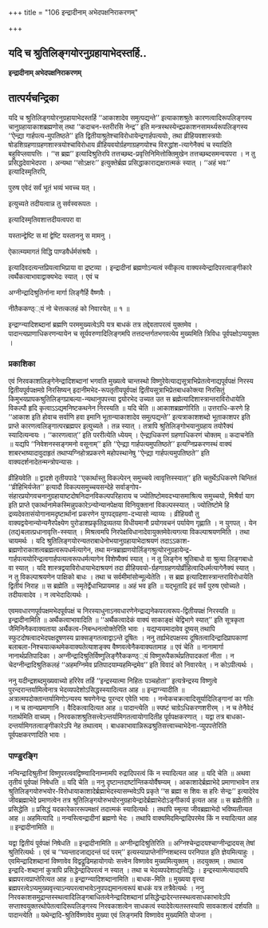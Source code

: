 +++
title = "106 इन्द्रादीनाम् अभेदपक्षनिराकरणम्"

+++


## यदि च श्रुतिलिङ्गयोरनुग्रहायाभेदस्तर्हि..

**इन्द्रादीनाम् अभेदपक्षनिराकरणम्**

## **तात्पर्यचन्द्रिका**

यदि च श्रुतिलिङ्गयोरनुग्रहायाभेदस्तर्हि ‘‘आकाशादेव समुत्पद्यन्ते’’ इत्याकाशश्रुतेः कारणत्वादिरूपलिङ्गस्य चानुग्रहायाकाशब्रह्मणोस् तथा ‘‘कदाचन-स्तरीरसि नेन्द्र’’ इति मन्त्रस्थस्येन्द्रप्रकाशनसामर्थ्यरूपलिङ्गस्य ‘‘ऐन्द्य्रा गार्हपत्य-मुपतिष्ठते’’ इति द्वितीयाश्रुतेश्चाविरोधायेन्द्रगार्हपत्ययोः, तथा व्रीहियवशास्त्रयोः षोडशिग्रहणाग्रहणशास्त्रयोश्चाविरोधाय व्रीहियवयोर्ग्रहणाग्रहणयोश्च विरुद्धांश-त्यागेनैक्यं च स्यादिति बहुविप्लवापत्तिः । ‘‘स ब्रह्म’’ इत्यादिश्रुतिरपि तत्तच्छब्द-प्रवृत्तिनिमित्तोक्तिमुखेन तत्तच्छब्दसमन्वयपरा । न तु प्रसिद्धदेवाभेदपरा । अन्यथा ‘‘सोऽक्षरः’’ इत्युक्तेर्ब्रह्म प्रसिद्धाकाराद्यक्षरात्मकं स्यात् । ‘‘अहं भवः’’ इत्यादिस्मृतिरपि,

पुरुष एवेदं सर्वं भूतं भव्यं भवच्च यत् ।

इत्युच्यते तदीयत्वान्न तु सर्वस्वरूपतः ।

इत्यादिस्मृतिवशात्तदीयत्वपरा वा

यस्तान्द्वेष्टि स मां द्वेष्टि यस्ताननु स मामनु ।

ऐकात्म्यमागतं विद्धि पाण्डवैर्धर्मसंश्रयैः ।

इत्यादिवदत्यन्तप्रियत्वाभिप्राया वा द्रष्टव्या । इन्द्रादीनां ब्रह्मणोऽन्यत्वं स्वीकृत्य वाक्यस्येन्द्रादिपरत्वाङ्गीकारे त्वर्थैकत्वाभावाद्वाक्यभेदः स्यात् । एवं च

अग्नीन्द्रादिश्रुतिर्नाना मार्गा लिङ्गैर्हि वैष्णवैः ।

नीतैककण्ठ््यं नो चेत्तत्कलहं को निवारयेत् ॥ १ ॥

इन्द्राग्न्यादिशब्दानां ब्रह्मणि परममुख्यत्वेऽपि यत्र बाधकं तत्र तद्देवतापरत्वं युक्तमेव । पादान्त्यप्राणाधिकरणन्यायेन च सूर्यवरुणादिलिङ्गमपि तत्तदन्तर्गतभगवत्येव मुख्यमिति त्रिविधः पूर्वपक्षोऽप्ययुक्तः ।

### **प्रकाशिका**

एवं निरवकाशलिङ्गेनेन्द्रादिशब्दानां भगवति मुख्यत्वे चान्तस्थो विष्णुरेवेत्याद्यसूत्राभिप्रेतत्वेनाद्यपूर्वपक्षं निरस्य द्वितीयपूर्वपक्षमग्रे निरसिष्यन् इदानीमभेद-रूपतृतीयपूर्वपक्षं द्वितीयसूत्राभिप्रेतबाधकोक्त्या निरसितुं किमुभयप्रापकश्रुतिलिङ्गप्राबल्या-न्यथानुपपत्त्या द्वयोरभेद उच्यत उत स ब्रह्मेत्यादिशास्त्रान्तराविरोधायेति विकल्पौ हृदि कृत्वाऽऽद्यमनिष्टकथनेन निरस्यति ॥ यदि चेति ॥ आकाशब्रह्मणोरिति ॥ उत्तराधि-करणे हि ‘‘आकाश इति होवाच सर्वाणि हवा इमानि भूतान्याकाशादेव समुत्पद्यन्ते’’ इत्यत्राकाशशब्दो भूताकाशपर इति प्राप्ते कारणत्वलिङ्गात्परब्रह्मपर इत्युच्यते । तन्न स्यात् । तत्रापि श्रुतिलिङ्गोभयानुग्रहाय तयोरैक्यं स्यादित्यन्वयः । ‘‘कारणत्वात्’’ इति पररीत्येति ध्येयम् । ऐन्द्य्रधिकरणं ग्रहणाधिकरणं चोक्तम् ॥ कदाचनेति ॥ यद्यपि ‘‘निवेशनस्सङ्गमनो वसूनाम्’’ इति ‘‘ऐन्द्य्रा गार्हपत्यमुपतिष्ठते’’ इत्यग्निप्रकरणस्थं वाक्यं शाबरभाष्यादावुदाहृतं तथाप्यग्निहोत्रप्रकरणे महोपस्थानेषु ‘‘ऐन्द्य्रा गार्हपत्यमुपतिष्ठते’’ इति वाक्यदर्शनादेतन्मन्त्रोपन्यासः ।

व्रीहियवेति ॥ द्वादशे तृतीयपादे ‘‘एकार्थास्तु विकल्पेरन् समुच्चये त्वावृत्तिस्स्यात्’’ इति चतुर्थेऽधिकरणे चिन्तितं ‘‘व्रीहिभिर्यजेत’’ इत्यादौ विकल्पसमुच्चयसन्देहे सर्वाङ्गोप-संहारप्रयोगवचनानुग्रहायाष्टदोषनिदानविकल्पपरिहाराय च ज्योतिष्टोमवदभ्यासमाश्रित्य समुच्चयो, मिश्रैर्वा याग इति प्राप्ते एकार्थानामेकस्मिन्नुपकारेऽन्योन्यानपेक्षया विनियुक्तानां विकल्पस्स्यात् । ज्योतिष्टोमे हि द्रव्यदेवतासंयोगानामदृष्टार्थानां प्रकरणेन युगपद्ग्रहणा-दभ्यासो न्याय्यः । व्रीहियवौ तु वाक्यद्वयेनान्योन्यनैरपेक्ष्येण पुरोडाशप्रकृतिद्रव्यतया विधीयमानौ प्रयोगवचनं पर्यायेण गृह्णाति । न युगपत् । येन (तद्)बलात्प्रधानावृत्ति-स्स्यात् । मिश्रत्वमपि निरपेक्षविधानादेवायुक्तमेवेत्यगत्या विकल्पाश्रयणमिति । तथा चायमर्थः । यदि श्रुतिलिङ्गयोरन्यतराबाधेनोभयानुग्रहायाभेदाश्रयणं तदाऽऽकाश-ब्रह्मणोराकाशत्वब्रह्मत्वरूपधर्मत्यागेन, तथा मन्त्रब्राह्मणयोर्लिङ्गश्रुत्योरनुग्रहायेन्द्र-गार्हपत्ययोरिन्द्रत्वगार्हपत्यत्वरूपधर्मत्यागेन विशेष्यैक्यं स्यात् । न तु लिङ्गेन श्रुतिबाधो वा श्रुत्या लिङ्गबाधो वा स्यात् । यदि शास्त्रद्वयाविरोधायाभेदाश्रयणं तदा व्रीहियवयो-र्ग्रहणाग्रहणयोर्व्रीहित्वादिधर्मत्यागेनैक्यं स्यात् । न तु विकल्पाश्रयणेन पाक्षिको बाधः । तथा च सर्वमीमांसोन्मूल्येतेति । स ब्रह्म इत्यादिशास्त्रान्तराविरोधायेति द्वितीयं निराह ॥ स ब्रह्मेति ॥ स्मृतेर्द्वेधाभिप्रायमाह ॥ अहं भव इति ॥ यद्भूतादि इदं सर्वं पुरुष एवोच्यते । तदीयत्वादेव । न त्वभेदादित्यर्थः ।

एवमवधारणपूर्वपक्षमभेदपूर्वपक्षं च निरस्याधुनाऽनवधारणेनेन्द्राद्यनेकपरत्वरूप-द्वितीयपक्षं निरस्यति ॥ इन्द्रादीनामिति ॥ अर्थैकत्वाभावादिति ॥ ‘‘अर्थैकत्वादेकं वाक्यं साकाङ्क्षं चेद्विभागे स्यात्’’ इति सूत्रकृता जैमिनिनैकवाक्यताया अर्थैकत्व-निबन्धनत्वोक्तेरिति भावः । यद्यप्ययमादावेव दूष्यस् तथापि स्फुटदोषत्वादभेदपक्षदूषणस्य प्राक्सङ्गतत्वाद्वाऽन्ते दूषितः । ननु तर्ह्यभेदपक्षस्य दूषितत्वादिन्द्रादिप्रापकाणां बलाबला-निश्चयात्कथमेकवाक्यतेत्याशङ्क्य वैष्णवत्वेनैकवाक्यतामाह ॥ एवं चेति ॥ नानामार्गा नानार्थप्रतिपादिका । अग्नीन्द्रादिश्रुतिर्विष्णुलिङ्गैरैककण्ठ््यं विष्णुरूपैकार्थप्रतिपादकतां नीता । न चेदग्नीन्द्रादिश्रुतिकलहं ‘‘अहमग्निमेव प्रतिपादयाम्यहमिन्द्रमेव’’ इति विवादं को निवारयेत् । न कोऽपीत्यर्थः ।

ननु यदीन्द्रशब्दमुख्यवाच्यो हरिरेव तर्हि ‘‘इन्द्रस्यात्मा निहितः पञ्चहोता’’ इत्यत्रेन्द्रस्य विष्णुत्वे पुरन्दरान्तर्यामित्वेनात्र भेदव्यपदेशोऽसिद्धस्स्यादित्यत आह ॥ इन्द्राग्न्यादीति ॥ अत्रात्मपदोक्तान्तर्यामिणोऽन्यस्य श्रवणेनेन्द्रः पुरन्दर एवेति भावः । नन्वेकचक्रत्वादिसूर्यादिलिङ्गानां का गतिः । न च तान्यप्रमाणानि । वैदिकत्वादित्यत आह ॥ पादान्त्येति ॥ स्पष्टं चाग्रेऽधिकरणशरीरम् । न च तेनैवेदं गतार्थमिति वाच्यम् । निरवकाशश्रुतिसत्त्वेऽन्तर्यामिगतत्वायोगादितीह पूर्वपक्षकरणात् । यद्वा तत्र बाधका-दन्तर्यामिगतत्वाङ्गीकारेऽपि नेह तथात्वम् । बाधकाभावान्निरूढश्रुतिसत्त्वाच्चाभेदेना-प्युपपत्तेरिति पूर्वपक्षकरणादिति भावः ।

### **पाण्डुरङ्गि**

नन्विन्द्रादिश्रुतीनां विष्णुपरत्ववद्विष्ण्वादिनाम्नामपि रुद्रादिपरत्वं किं न स्यादित्यत आह ॥ यदि चेति ॥ अथवा तृतीयं पूर्वपक्षं निषेधति ॥ यदि चेति ॥ ननु दृष्टान्तदार्ष्टान्तिकयोर्वैषम्यम् । आकाशादेर्ब्रह्माभेदे प्रमाणाभावेन तत्र श्रुतिलिङ्गयोरुभयोर-विरोधायाकाशादेर्ब्रह्माभेदस्यासम्भवेऽपि प्रकृते ‘‘स ब्रह्मा स शिवः स हरिः सेन्द्रः’’ इत्यादेरेव जीवब्रह्माभेदे प्रमाणत्वेन तत्र श्रुतिलिङ्गयोरुभयोरनुग्रहायेन्द्रादेर्ब्रह्माभेदोऽङ्गीकार्य इत्यत आह ॥ स ब्रह्मेतीति ॥ प्रसिद्धेति ॥ प्रसिद्धं यदकारेकाररूपमक्षरं तदात्मकं स्यादित्यर्थः । तथापि स्मृत्या जीवब्रह्माभेदो भविष्यतीत्यत आह ॥ अहमित्यादि ॥ नन्वस्त्विन्द्रादीनां ब्रह्मणो भेदः । तथापि वाक्यमिदमिन्द्रादिपरमेव किं न स्यादित्यत आह ॥ इन्द्रादीनामिति ॥

यद्वा द्वितीयं पूर्वपक्षं निषेधति ॥ इन्द्रादीनामिति ॥ अग्नीन्द्रादिश्रुतिरिति ॥ अग्निश्चेन्द्रादयश्चाग्नीन्द्रादयस् तेषां श्रुतिरित्यर्थः । एवं च ‘‘घ्यन्तादजाद्यदन्तं पदं परम्’’ इत्यस्याप्राप्तेर्नाग्निशब्दस्य परनिपात इति ज्ञेयमित्याहुः । एवमिन्द्रादिशब्दानां विष्णावेव विद्वद्रूढिमहायोगयोः सत्त्वेन विष्णावेव मुख्यमित्युक्तम् । तदयुक्तम् । तथात्व इन्द्रादि-शब्दानां कुत्रापि प्रसिद्धेन्द्रादिपरत्वं न स्यात् । तथा च भेदव्यपदेशाद्यसिद्धिः । इन्द्रस्यात्मेत्यादावपि ब्रह्मपरत्वप्राप्तेरित्यत आह ॥ इन्द्राग्न्यादिशब्दानामिति ॥ बाधक-मिति ॥ मुख्यया वृत्त्या ब्रह्मपरत्वेऽप्यमुख्यवृत्त्याऽन्यपरत्वाभावेऽनुपपद्यमानत्वरूपं बाधकं यत्र तत्रैवेत्यर्थः । ननु निरवकाशसमुद्रान्तस्स्थत्वादिलिङ्गबाधितत्वेनेन्द्रादिशब्दानां प्रसिद्धेन्द्रादेरन्तस्स्थत्वसाधकाभावेऽपि सप्ताश्वयुक्तरथोपेतत्वादिरूपलिङ्गस्य निरवकाशत्वेन साधकत्वं स्यादेवेत्यतस्तस्यापि सावकाशत्वं दर्शयति ॥ पादान्त्येति ॥ यथेन्द्रादि-श्रुतिर्विष्णावेव मुख्या एवं लिङ्गमपि विष्णावेव मुख्यमिति योजना ।

